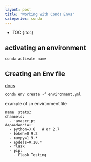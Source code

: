 ```yaml
---
layout: post
title: "Working with Conda Envs"
categories: conda
---
```

* TOC
{:toc}

## activating an environment

`conda activate name`

## Creating an Env file
[docs](https://docs.conda.io/projects/conda/en/latest/user-guide/tasks/manage-environments.html#creating-an-environment-from-an-environment-yml-file)

`conda env create -f environment.yml`

example of an environment file

```
name: stats2
channels:
  - javascript
dependencies:
  - python=3.6   # or 2.7
  - bokeh=0.9.2
  - numpy=1.9.*
  - nodejs=0.10.*
  - flask
  - pip:
    - Flask-Testing
```
